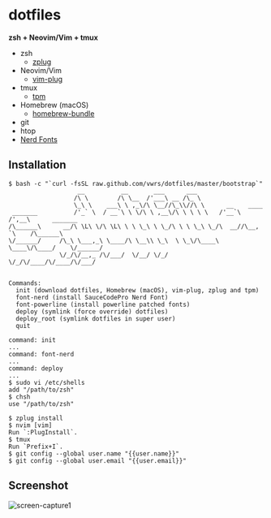 dotfiles
===
**zsh + Neovim/Vim + tmux**

- zsh
  - [zplug](https://github.com/zplug/zplug)
- Neovim/Vim
  - [vim-plug](https://github.com/junegunn/vim-plug)
- tmux
  - [tpm](https://github.com/tmux-plugins/tpm)
- Homebrew (macOS)
  - [homebrew-bundle](https://github.com/Homebrew/homebrew-bundle)
- git
- htop
- [Nerd Fonts](https://github.com/ryanoasis/nerd-fonts)

## Installation
```
$ bash -c "`curl -fsSL raw.github.com/vwrs/dotfiles/master/bootstrap`"
                   __          __       ___      ___
                  /\ \        /\ \__  /'___\ __ /\_ \
                  \_\ \    ___\ \ ,_\/\ \__//\_\\//\ \      __    ____
 _______          /'_` \  / __`\ \ \/\ \ ,__\/\ \ \ \ \   /'__`\ /',__\      _______
/\______\      __/\ \L\ \/\ \L\ \ \ \_\ \ \_/\ \ \ \_\ \_/\  __//\__, `\    /\______\
\/______/     /\_\ \___,_\ \____/\ \__\\ \_\  \ \_\/\____\ \____\/\____/    \/______/
              \/_/\/__,_ /\/___/  \/__/ \/_/   \/_/\/____/\/____/\/___/


Commands:
  init (download dotfiles, Homebrew (macOS), vim-plug, zplug and tpm)
  font-nerd (install SauceCodePro Nerd Font)
  font-powerline (install powerline patched fonts)
  deploy (symlink (force override) dotfiles)
  deploy_root (symlink dotfiles in super user)
  quit

command: init
...
command: font-nerd
...
command: deploy
...
$ sudo vi /etc/shells
add "/path/to/zsh"
$ chsh
use "/path/to/zsh"

$ zplug install
$ nvim [vim]
Run `:PlugInstall`.
$ tmux
Run `Prefix+I`.
$ git config --global user.name "{{user.name}}"
$ git config --global user.email "{{user.email}}"
```

## Screenshot
![screen-capture1](https://github.com/vwrs/dotfiles/blob/imgs/imgs/screen-capture1.png)


